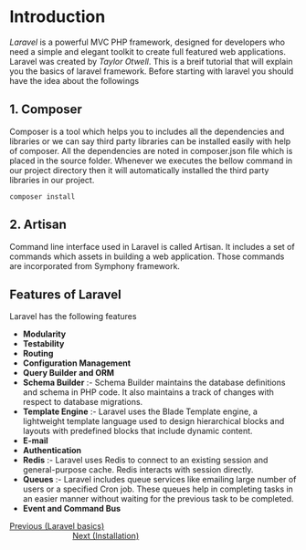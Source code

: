 # Introduction
*Laravel* is a powerful MVC PHP framework, designed for developers who need a simple and elegant toolkit to create full featured web applications. Laravel was created by *Taylor Otwell*. This is a breif tutorial that will explain you the basics of laravel framework.
Before starting with laravel you should have the idea about the followings 
## 1. Composer
Composer is a tool which helps you to includes all the dependencies and libraries or we can say third party libraries can be installed easily with help of composer.
All the dependencies are noted in composer.json file which is placed in the source folder.
Whenever we executes the bellow command in our project directory then it will automatically installed the third party libraries in our project.
```
composer install
```
## 2. Artisan
Command line interface used in Laravel is called Artisan. It includes a set of commands which assets in building a web application. Those commands are incorporated from Symphony framework.
## Features of Laravel
Laravel has the following features 
* **Modularity**
* **Testability**
* **Routing**
* **Configuration Management**
* **Query Builder and ORM**
* **Schema Builder** :- 
Schema Builder maintains the database definitions and schema in PHP code. It also maintains a track of changes with respect to database migrations.
* **Template Engine** :- 
Laravel uses the Blade Template engine, a lightweight template language used to design hierarchical blocks and layouts with predefined blocks that include dynamic content.
* **E-mail**
* **Authentication**
* **Redis** :- 
Laravel uses Redis to connect to an existing session and general-purpose cache. Redis interacts with session directly.
* **Queues** :- 
Laravel includes queue services like emailing large number of users or a specified Cron job. These queues help in completing tasks in an easier manner without waiting for the previous task to be completed.
* **Event and Command Bus**
<div>
	<span><a href ="https://github.com/satish-dev/laravel-basics" >Previous (Laravel basics)</a></span>
	&nbsp;&nbsp;&nbsp;&nbsp;&nbsp;&nbsp;&nbsp;&nbsp;&nbsp;&nbsp;&nbsp;&nbsp;&nbsp;
	&nbsp;&nbsp;&nbsp;&nbsp;&nbsp;&nbsp;&nbsp;&nbsp;&nbsp;&nbsp;&nbsp;&nbsp;&nbsp;
	&nbsp;&nbsp;&nbsp;&nbsp;&nbsp;&nbsp;&nbsp;&nbsp;&nbsp;&nbsp;&nbsp;&nbsp;&nbsp;
	&nbsp;&nbsp;&nbsp;&nbsp;&nbsp;&nbsp;&nbsp;&nbsp;&nbsp;&nbsp;&nbsp;&nbsp;&nbsp;
    &nbsp;&nbsp;&nbsp;&nbsp;&nbsp;&nbsp;&nbsp;&nbsp;&nbsp;&nbsp;&nbsp;&nbsp;&nbsp;
	&nbsp;&nbsp;&nbsp;&nbsp;&nbsp;&nbsp;&nbsp;&nbsp;&nbsp;&nbsp;&nbsp;&nbsp;&nbsp;
	&nbsp;&nbsp;&nbsp;&nbsp;&nbsp;&nbsp;&nbsp;&nbsp;&nbsp;&nbsp;&nbsp;&nbsp;&nbsp;
	&nbsp;&nbsp;&nbsp;&nbsp;&nbsp;&nbsp;&nbsp;&nbsp;&nbsp;&nbsp;&nbsp;&nbsp;&nbsp;
	<span><a href ="https://github.com/satish-dev/laravel-basics/blob/master/documentation/Installation.md" >Next (Installation)</a> </span>
</div>